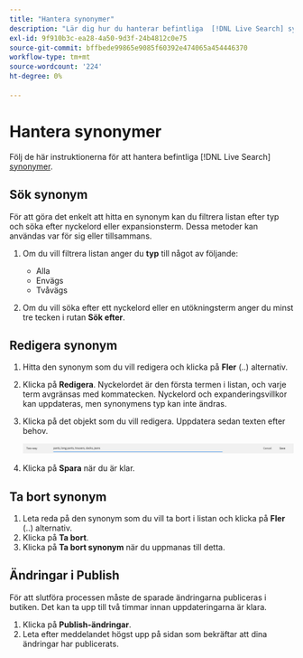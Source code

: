 ```yaml
---
title: "Hantera synonymer"
description: "Lär dig hur du hanterar befintliga  [!DNL Live Search] synonymer."
exl-id: 9f910b3c-ea28-4a50-9d3f-24b4812c0e75
source-git-commit: bffbede99865e9085f60392e474065a454446370
workflow-type: tm+mt
source-wordcount: '224'
ht-degree: 0%

---
```


# Hantera synonymer

Följ de här instruktionerna för att hantera befintliga [!DNL Live Search] [synonymer](synonyms.md).

## Sök synonym

För att göra det enkelt att hitta en synonym kan du filtrera listan efter typ och söka efter nyckelord eller expansionsterm.  Dessa metoder kan användas var för sig eller tillsammans.

1. Om du vill filtrera listan anger du **typ** till något av följande:

   * Alla
   * Envägs
   * Tvåvägs

1. Om du vill söka efter ett nyckelord eller en utökningsterm anger du minst tre tecken i rutan **Sök efter**.

## Redigera synonym

1. Hitta den synonym som du vill redigera och klicka på **Fler** (..) alternativ.

1. Klicka på **Redigera**.
Nyckelordet är den första termen i listan, och varje term avgränsas med kommatecken. Nyckelord och expanderingsvillkor kan uppdateras, men synonymens typ kan inte ändras.
1. Klicka på det objekt som du vill redigera. Uppdatera sedan texten efter behov.

   ![redigera tvåvägssynonym](assets/synonym-two-way-edit.png)

1. Klicka på **Spara** när du är klar.

## Ta bort synonym

1. Leta reda på den synonym som du vill ta bort i listan och klicka på **Fler** (..) alternativ.
1. Klicka på **Ta bort**.
1. Klicka på **Ta bort synonym** när du uppmanas till detta.

## Ändringar i Publish

För att slutföra processen måste de sparade ändringarna publiceras i butiken. Det kan ta upp till två timmar innan uppdateringarna är klara.

1. Klicka på **Publish-ändringar**.
1. Leta efter meddelandet högst upp på sidan som bekräftar att dina ändringar har publicerats.
